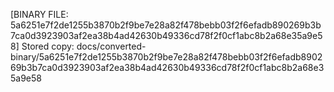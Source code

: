 [BINARY FILE: 5a6251e7f2de1255b3870b2f9be7e28a82f478bebb03f2f6efadb890269b3b7ca0d3923903af2ea38b4ad42630b49336cd78f2f0cf1abc8b2a68e35a9e58]
Stored copy: docs/converted-binary/5a6251e7f2de1255b3870b2f9be7e28a82f478bebb03f2f6efadb890269b3b7ca0d3923903af2ea38b4ad42630b49336cd78f2f0cf1abc8b2a68e35a9e58
